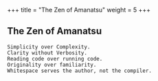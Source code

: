 +++
title = "The Zen of Amanatsu"
weight = 5
+++
## The Zen of Amanatsu
```
Simplicity over Complexity.
Clarity without Verbosity.
Reading code over running code.
Originality over familiarity.
Whitespace serves the author, not the compiler.
```